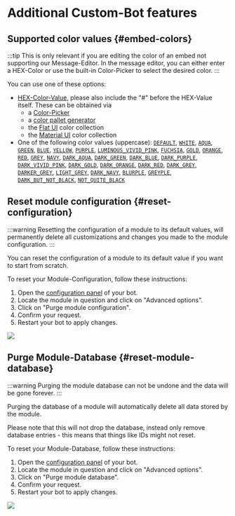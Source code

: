 # Additional Custom-Bot features

## Supported color values {#embed-colors}

:::tip
This is only relevant if you are editing the color of an embed not supporting our Message-Editor. In the message editor,
you can either enter a HEX-Color or use the built-in Color-Picker to select the desired color.
:::

You can use one of these options:

* [HEX-Color-Value](https://en.wikipedia.org/wiki/Web_colors#Hex_triplet), please also include the "#" before the
  HEX-Value itself. These can be obtained via
  * a [Color-Picker](https://www.w3schools.com/colors/colors_picker.asp)
  * a [color pallet generator](https://coolors.co/)
  * the [Flat UI](https://materialui.co/flatuicolors/) color collection
  * the [Material UI](https://materialui.co/colors) color collection
* One of the following color values (uppercase):
  [`DEFAULT`](https://coolors.co/0), [`WHITE`](https://coolors.co/ffffff), [`AQUA`](https://coolors.co/1abc9c), [`GREEN`](https://coolors.co/57f287), [`BLUE`](https://coolors.co/3498db), [`YELLOW`](https://coolors.co/fee75c), [`PURPLE`](https://coolors.co/9b59b6), [`LUMINOUS_VIVID_PINK`](https://coolors.co/e91e63), [`FUCHSIA`](https://coolors.co/eb459e), [`GOLD`](https://coolors.co/f1c40f), [`ORANGE`](https://coolors.co/e67e22), [`RED`](https://coolors.co/ed4245), [`GREY`](https://coolors.co/95a5a6), [`NAVY`](https://coolors.co/34495e), [`DARK_AQUA`](https://coolors.co/11806a), [`DARK_GREEN`](https://coolors.co/1f8b4c), [`DARK_BLUE`](https://coolors.co/206694), [`DARK_PURPLE`](https://coolors.co/71368a), [`DARK_VIVID_PINK`](https://coolors.co/ad1457), [`DARK_GOLD`](https://coolors.co/c27c0e), [`DARK_ORANGE`](https://coolors.co/a84300), [`DARK_RED`](https://coolors.co/992d22), [`DARK_GREY`](https://coolors.co/979c9f), [`DARKER_GREY`](https://coolors.co/7f8c8d), [`LIGHT_GREY`](https://coolors.co/bcc0c0), [`DARK_NAVY`](https://coolors.co/2c3e50), [`BLURPLE`](https://coolors.co/5865f2), [`GREYPLE`](https://coolors.co/99aab5), [`DARK_BUT_NOT_BLACK`](https://coolors.co/2c2f33), [`NOT_QUITE_BLACK`](https://coolors.co/23272a)

## Reset module configuration {#reset-configuration}

:::warning
Resetting the configuration of a module to its default values, will permanently delete all customizations and changes
you made to the module configuration.
:::

You can reset the configuration of a module to its default value if you want to start from scratch.

To reset your Module-Configuration, follow these instructions:

1. Open the [configuration panel](https://scnx.app/glink?page=bot/configuration) of your bot.
2. Locate the module in question and click on "Advanced options".
3. Click on "Purge module configuration".
4. Confirm your request.
5. Restart your bot to apply changes.

![](@site/docs/assets/custom-bot/additional-features/reset-configuration.png)

## Purge Module-Database {#reset-module-database}

:::warning
Purging the module database can not be undone and the data will be gone forever.
:::

Purging the database of a module will automatically delete all data stored by the module.

Please note that this will not drop the database, instead only remove database entries - this means that things like IDs
might not reset.

To reset your Module-Database, follow these instructions:

1. Open the [configuration panel](https://scnx.app/glink?page=bot/configuration) of your bot.
2. Locate the module in question and click on "Advanced options".
3. Click on "Purge module database".
4. Confirm your request.
5. Restart your bot to apply changes.

![](@site/docs/assets/custom-bot/additional-features/purge-database.png)